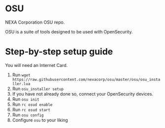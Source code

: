 # OSU

NEXA Corporation OSU repo.

OSU is a suite of tools designed to be used with OpenSecurity.

# Step-by-step setup guide

You will need an Internet Card.

1) Run `wget https://raw.githubusercontent.com/nexacorp/osu/master/osu/osu_installer.lua`
2) Run `osu_installer setup`
3) If you have not already done so, connect your OpenSecurity devices.
4) Run `osu init`
5) Run `rc osud enable`
6) Run `rc osud start`
7) Run `osu config`
8) Configure `osu` to your liking
